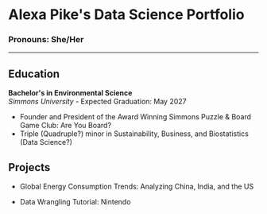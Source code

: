 # Alexa Pike's Data Science Portfolio

### Pronouns: She/Her
---

## Education

**Bachelor's in Environmental Science**\
*Simmons University* - Expected Graduation: May 2027

- Founder and President of the Award Winning Simmons Puzzle & Board Game Club: Are You Board?
- Triple (Quadruple?) minor in Sustainability, Business, and Biostatistics (Data Science?)

## Projects

- Global Energy Consumption Trends: Analyzing China, India, and the US

- Data Wrangling Tutorial: Nintendo
